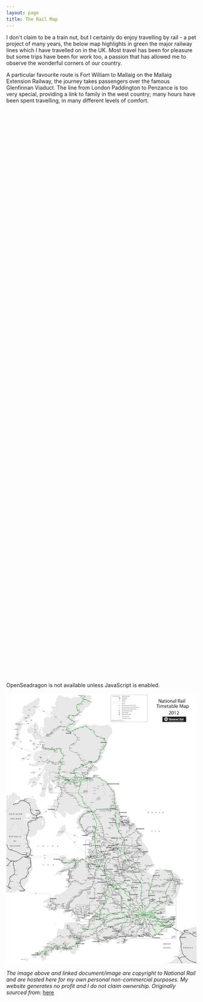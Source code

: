 ```yaml
---
layout: page
title: The Rail Map
---
```


I don't claim to be a train nut, but I certainly do enjoy travelling by rail - a pet project of many years, the below map highlights in green the major railway lines which I have travelled on in the UK. Most travel has been for pleasure but some trips have been for work too, a passion that has allowed me to observe the wonderful corners of our country. 

A particular favourite route is Fort William to Mallaig on the Mallaig Extension Railway, the journey takes passengers over the famous Glenfinnan Viaduct. The line from London Paddington to Penzance is too very special, providing a link to family in the west country; many hours have been spent travelling, in many different levels of comfort. 

<div id="openseadragon1" style="width: 100%"></div>


<script src="/assets/maps/openseadragon.min.js"></script>

<div id="travelmap" style="width: 100%; height: 1500px;"></div>
<script type="text/javascript">
    OpenSeadragon({
        id:            "travelmap",
        defaultZoomLevel: 	2,
        visibilityRatio: 1.0,
        tileSources:   {
            type: 'image',
            url:  '/assets/img/import/4872c-rail_map.png'
        }
    });
</script>
<noscript>
    <p>OpenSeadragon is not available unless JavaScript is enabled.</p>
    <img src='/assets/img/import/4872c-rail_map.png'
         />
</noscript>

_The image above and linked document/image are copyright to National Rail and are hosted here for my own personal non-commercial purposes. My website generates no profit and I do not claim ownership. Originally sourced from:_ [here][2]


[1]: https://s3-eu-west-1.amazonaws.com/14zz4-cdn/Master_Transit_Map.pdf
[2]: http://www.nationalrail.co.uk/stations_destinations/maps.aspx
[photo-1]: /assets/img/import/4872c-rail_map.png
